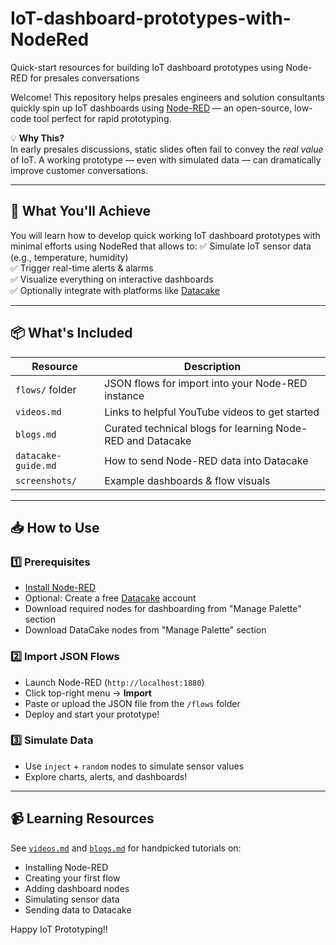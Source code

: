 # IoT-dashboard-prototypes-with-NodeRed

Quick-start resources for building IoT dashboard prototypes using Node-RED for presales conversations

Welcome! This repository helps presales engineers and solution consultants quickly spin up IoT dashboards using [Node-RED](https://nodered.org) — an open-source, low-code tool perfect for rapid prototyping.

💡 **Why This?**  
In early presales discussions, static slides often fail to convey the *real value* of IoT. A working prototype — even with simulated data — can dramatically improve customer conversations.

---

## 🎯 What You'll Achieve
You will learn how to develop quick working IoT dashboard prototypes with minimal efforts using NodeRed that allows to:
✅ Simulate IoT sensor data (e.g., temperature, humidity)  
✅ Trigger real-time alerts & alarms  
✅ Visualize everything on interactive dashboards  
✅ Optionally integrate with platforms like [Datacake](https://datacake.de)

---

## 📦 What's Included

| Resource | Description |
|---------|-------------|
| `flows/` folder | JSON flows for import into your Node-RED instance |
| `videos.md` | Links to helpful YouTube videos to get started |
| `blogs.md` | Curated technical blogs for learning Node-RED and Datacake |
| `datacake-guide.md` | How to send Node-RED data into Datacake |
| `screenshots/` | Example dashboards & flow visuals |

---

## 📥 How to Use

### 1️⃣ Prerequisites
- [Install Node-RED](https://nodered.org/docs/getting-started/local)
- Optional: Create a free [Datacake](https://datacake.de) account
- Download required nodes for dashboarding from "Manage Palette" section
- Download DataCake nodes from "Manage Palette" section

### 2️⃣ Import JSON Flows
- Launch Node-RED (`http://localhost:1880`)
- Click top-right menu → **Import**
- Paste or upload the JSON file from the `/flows` folder
- Deploy and start your prototype!

### 3️⃣ Simulate Data
- Use `inject` + `random` nodes to simulate sensor values
- Explore charts, alerts, and dashboards!

---

## 📹 Learning Resources

See [`videos.md`](videos.md) and [`blogs.md`](blogs.md) for handpicked tutorials on:
- Installing Node-RED
- Creating your first flow
- Adding dashboard nodes
- Simulating sensor data
- Sending data to Datacake

Happy IoT Prototyping!!
